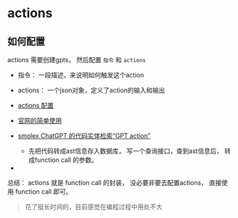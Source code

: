 # actions

## 如何配置

actions 需要创建gpts， 然后配置 `指令` 和 `actions`

- 指令： 一段描述，来说明如何触发这个action
- actions： 一个json对象，定义了action的输入和输出

- [actions 配置](https://platform.openai.com/docs/guides/actions/create-actions)
- [官网的简单使用](https://platform.openai.com/docs/actions/getting-started)
- [smolex ChatGPT 的代码实体检索“GPT action”](https://github.com/loladotdev/smolex)
   - 先把代码转成ast信息存入数据库， 写一个查询接口，查到ast信息后， 转成function call 的参数。
- 


总结： actions 就是 function call 的封装， 没必要非要去配置actions， 直接使用 function call 即可。

> 花了挺长时间的，目前感觉在编程过程中用处不大
